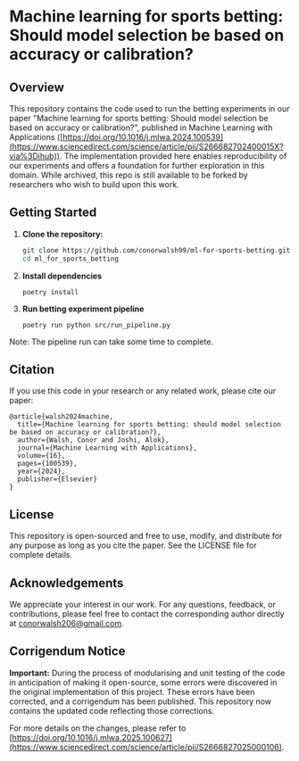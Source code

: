 # Machine learning for sports betting: Should model selection be based on accuracy or calibration?

## Overview

This repository contains the code used to run the betting experiments in our paper "Machine learning for sports betting: Should model selection be based on accuracy or calibration?", published in Machine Learning with Applications ([https://doi.org/10.1016/j.mlwa.2024.100539](https://www.sciencedirect.com/science/article/pii/S266682702400015X?via%3Dihub)). The implementation provided here enables reproducibility of our experiments and offers a foundation for further exploration in this domain. While archived, this repo is still available to be forked by researchers who wish to build upon this work.

## Getting Started

1. **Clone the repository:**

   ```bash
   git clone https://github.com/conorwalsh99/ml-for-sports-betting.git
   cd ml_for_sports_betting
    ```
    
2. **Install dependencies**
    ```
    poetry install
    ```
    
3. **Run betting experiment pipeline**
    ```
    poetry run python src/run_pipeline.py
    ```

Note: The pipeline run can take some time to complete.

## Citation
If you use this code in your research or any related work, please cite our paper:
```
@article{walsh2024machine,
  title={Machine learning for sports betting: should model selection be based on accuracy or calibration?},
  author={Walsh, Conor and Joshi, Alok},
  journal={Machine Learning with Applications},
  volume={16},
  pages={100539},
  year={2024},
  publisher={Elsevier}
}
```

## License

This repository is open-sourced and free to use, modify, and distribute for any purpose as long as you cite the paper. See the LICENSE file for complete details.

## Acknowledgements

We appreciate your interest in our work. For any questions, feedback, or contributions, please feel free to contact the corresponding author directly at conorwalsh206@gmail.com. 

## Corrigendum Notice

**Important:** During the process of modularising and unit testing of the code in anticipation of making it open-source, some errors were discovered in the original implementation of this project. These errors have been corrected, and a corrigendum has been published. This repository now contains the updated code reflecting those corrections.

For more details on the changes, please refer to [https://doi.org/10.1016/j.mlwa.2025.100627](https://www.sciencedirect.com/science/article/pii/S2666827025000106).
